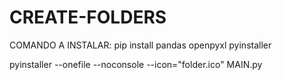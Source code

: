 # CREATE-FOLDERS
COMANDO A INSTALAR:
pip install pandas openpyxl pyinstaller


pyinstaller --onefile --noconsole --icon="folder.ico" MAIN.py